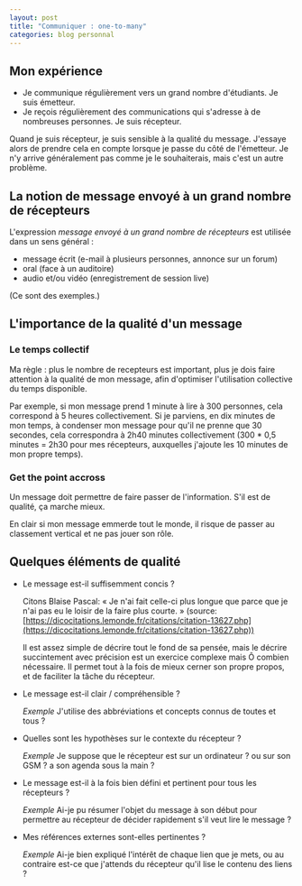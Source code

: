 ```yaml
---
layout: post
title: "Communiquer : one-to-many"
categories: blog personnal
---
```


## Mon expérience
- Je communique régulièrement vers un grand nombre d'étudiants. Je suis émetteur.
- Je reçois régulièrement des communications qui s'adresse à de nombreuses personnes. Je suis récepteur.

Quand je suis récepteur, je suis sensible à la qualité du message. 
J'essaye alors de prendre cela en compte lorsque je passe du côté de l'émetteur.
Je n'y arrive généralement pas comme je le souhaiterais, mais c'est un autre problème.

## La notion de message envoyé à un grand nombre de récepteurs
L'expression *message envoyé à un grand nombre de récepteurs* est utilisée dans un sens général :

- message écrit (e-mail à plusieurs personnes, annonce sur un forum)
- oral (face à un auditoire)
- audio et/ou vidéo (enregistrement de session live)

(Ce sont des exemples.)

## L'importance de la qualité d'un message

### Le temps collectif
Ma règle : plus le nombre de recepteurs est important, plus je dois faire attention à la qualité de mon message, afin d'optimiser l'utilisation collective du temps disponible.

Par exemple, si mon message prend 1 minute à lire à 300 personnes, cela correspond à 5 heures collectivement.
Si je parviens, en dix minutes de mon temps, à condenser mon message pour qu'il ne prenne que 30 secondes, cela correspondra à 2h40 minutes collectivement (300 * 0,5 minutes = 2h30 pour mes récepteurs, auxquelles j'ajoute les 10 minutes de mon propre temps). 

### Get the point accross
Un message doit permettre de faire passer de l'information. S'il est de qualité, ça marche mieux.

En clair si mon message emmerde tout le monde, il risque de passer au classement vertical et ne pas jouer son rôle.

## Quelques éléments de qualité

- Le message est-il suffisemment concis ?

   Citons Blaise Pascal: « Je n'ai fait celle-ci plus longue que parce que je n'ai pas eu le loisir de la faire plus courte. » 
	  (source: [https://dicocitations.lemonde.fr/citations/citation-13627.php](https://dicocitations.lemonde.fr/citations/citation-13627.php))

   Il est assez simple de décrire tout le fond de sa pensée, mais le décrire succintement avec précision est un exercice complexe mais Ô combien nécessaire. Il permet tout à la fois de mieux cerner son propre propos, et de faciliter la tâche du récepteur.

- Le message est-il clair / compréhensible ?

   _Exemple_ J'utilise des abbréviations et concepts connus de toutes et tous ?

- Quelles sont les hypothèses sur le contexte du récepteur ?

   _Exemple_ Je suppose que le récepteur est sur un ordinateur ? ou sur son GSM ? a son agenda sous la main ?

- Le message est-il à la fois bien défini et pertinent pour tous les récepteurs ?

   _Exemple_ Ai-je pu résumer l'objet du message à son début pour permettre au récepteur de décider rapidement s'il veut lire le message ?

- Mes références externes sont-elles pertinentes ?

   _Exemple_ Ai-je bien expliqué l'intérêt de chaque lien que je mets, ou au contraire est-ce que j'attends du récepteur qu'il lise le contenu des liens ?
